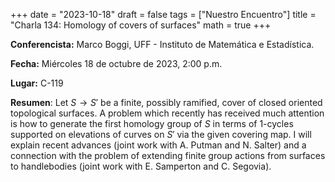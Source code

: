 +++
date  = "2023-10-18"
draft = false
tags  = ["Nuestro Encuentro"]
title = "Charla 134: Homology of covers of surfaces"
math  = true
+++

**Conferencista:** Marco Boggi, UFF - Instituto de Matemática e Estadística.

**Fecha:** Miércoles 18 de octubre de 2023, 2:00 p.m.

**Lugar:** C-119

**Resumen**: Let $S \to S'$ be a finite, possibly ramified, cover of closed oriented topological surfaces. A problem which recently has received much attention is how to generate the first homology group of $S$ in terms of 1-cycles supported on elevations of curves on $S′$ via the given covering map. I will explain recent advances (joint work with A. Putman and N. Salter) and a connection with the problem of extending finite group actions from surfaces to handlebodies (joint work with E. Samperton and C. Segovia).

